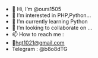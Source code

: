 - 👋 Hi, I’m @ours1505
- 👀 I’m interested in PHP,Python...
- 🌱 I’m currently learning Python
- 💞️ I’m looking to collaborate on ...
- 📫 How to reach me :
- 📧hqt1021@gmail.com
- Telegram : @b8o8dTG

<!---
ours1505/ours1505 is a ✨ special ✨ repository because its `README.md` (this file) appears on your GitHub profile.
You can click the Preview link to take a look at your changes.
--->
